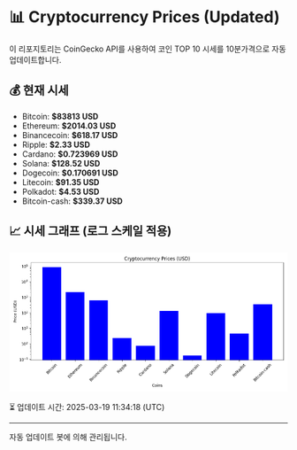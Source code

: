 
# 📊 Cryptocurrency Prices (Updated)

이 리포지토리는 CoinGecko API를 사용하여 코인 TOP 10 시세를 10분가격으로 자동 업데이트합니다.

## 💰 현재 시세
- Bitcoin: **$83813 USD**
- Ethereum: **$2014.03 USD**
- Binancecoin: **$618.17 USD**
- Ripple: **$2.33 USD**
- Cardano: **$0.723969 USD**
- Solana: **$128.52 USD**
- Dogecoin: **$0.170691 USD**
- Litecoin: **$91.35 USD**
- Polkadot: **$4.53 USD**
- Bitcoin-cash: **$339.37 USD**

## 📈 시세 그래프 (로그 스케일 적용)
![Crypto Prices](crypto_prices.png)

⏳ 업데이트 시간: 2025-03-19 11:34:18 (UTC)

---
자동 업데이트 봇에 의해 관리됩니다.
